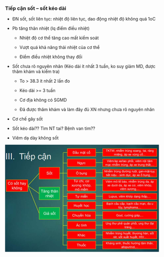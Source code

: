 ### Tiếp cận sốt – sốt kéo dài
  
- ĐN sốt, sốt liên tục: nhiệt độ liên tục, dao động nhiệt độ không quá 1oC
  
- Pb tăng thân nhiệt (lq điểm điều nhiệt)
  
	- Nhiệt độ cơ thể tăng cao mất kiểm soát
  
	- Vượt quá khả năng thải nhiệt của cơ thể
  
	- Điểm điều nhiệt không thay đổi
  
- Sốt chưa rõ nguyên nhân (Kéo dài ít nhất 3 tuần, ko suy giảm MD, được thăm khám và kiểm tra)
  
	- To > 38.3 ít nhất 2 lần đo
  
	- Kéo dài >= 3 tuần
  
	- Cơ địa không có SGMD
  
	- Đã được thăm khám và làm đây đủ XN nhưng chưa rõ nguyên nhân
  
- Cơ chế gây sốt
  
- Sốt kéo dài?? Tìm NT tai? Bệnh van tim??
  
- Viêm dạ dày không sốt
  

  
![Tiep can sot - sot keo dai-1687335057219.jpeg](../../../200%20Files/image/image/Tiep%20can%20sot%20-%20sot%20keo%20dai-1687335057219.jpeg)